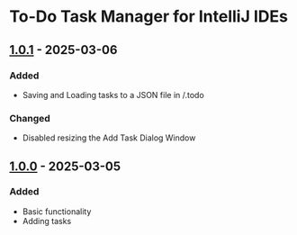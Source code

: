 # To-Do Task Manager for IntelliJ IDEs

## [1.0.1] - 2025-03-06

### Added

- Saving and Loading tasks to a JSON file in /.todo

### Changed

- Disabled resizing the Add Task Dialog Window

## [1.0.0] - 2025-03-05

### Added

- Basic functionality
- Adding tasks

[1.0.1]: https://github.com/markbakos/intellij-todo-now/
[1.0.0]: https://github.com/markbakos/intellij-todo-now/